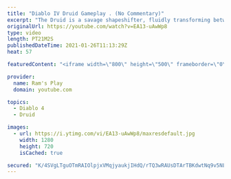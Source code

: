 ```yaml
---
title: "Diablo IV Druid Gameplay . (No Commentary)"
excerpt: "The Druid is a savage shapeshifter, fluidly transforming between the forms of a towering bear or a vicious werewolf to fight alongside the creatures of the wild."
originalUrl: https://youtube.com/watch?v=EA13-uAwWp8
type: video
length: PT21M2S
publishedDateTime: 2021-01-26T11:13:29Z
heat: 57

featuredContent: "<iframe width=\"800\" height=\"500\" frameborder=\"0\" src=\"https://www.youtube.com/embed/EA13-uAwWp8\" allow=\"accelerometer; autoplay; encrypted-media; gyroscope; picture-in-picture\" allowfullscreen></iframe>"

provider:
  name: Ram's Play
  domain: youtube.com

topics:
  - Diablo 4
  - Druid

images:
  - url: https://i.ytimg.com/vi/EA13-uAwWp8/maxresdefault.jpg
    width: 1280
    height: 720
    isCached: true

secured: "K/4SVgLTguOTmRAIOlpjxVMqjyaukjIHdQ/rTQ3wRAUsDTArTBKdwtNq9v5NLoZi57OOHxmI5mUHWaXFQGt7EKGvjtFh8+NUVdOSXuGlsfba9/CH4q+tChz2ThRTTmM/zuwk69NtQNx1tc5lEgy7g9tSLSPSb7qBVF/W5SJ+6Ro9Zmhg7tGjXEHsZ/+ZGD3kZptwl2Z/EYAFfA0v4PZbzM6ieU/0ULYPhU1YwlgNz4HBC2AMgIIFeXr9ZP9LSYPPaufGKpKP5KoKbCqm7CgS0trp/N86Pvu9HJJGM6qpb4SKrAyE5hyB6RZHMot6hCkZmHK85+N5Yg4rAAMJPrPvnD7wprrPvY5VqprIvoKuDQFpo/Sw/VMJaEd7RSNKKKsybxlp9G2WjFRFbGvOpkW/WdbhlwRVtK9xa3QMe16iAQEBiQ+7aQjhqj/N6Qd8zcnE;MNKwRX1kkpQreIszkTo7IA=="
---
```


